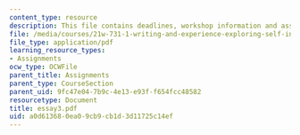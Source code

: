 ```yaml
---
content_type: resource
description: This file contains deadlines, workshop information and assignment instructions.
file: /media/courses/21w-731-1-writing-and-experience-exploring-self-in-society-spring-2004/a0d613680ea09cb9cb1d3d11725c14ef_essay3.pdf
file_type: application/pdf
learning_resource_types:
- Assignments
ocw_type: OCWFile
parent_title: Assignments
parent_type: CourseSection
parent_uid: 9fc47e04-7b9c-4e13-e93f-f654fcc48582
resourcetype: Document
title: essay3.pdf
uid: a0d61368-0ea0-9cb9-cb1d-3d11725c14ef
---
```

